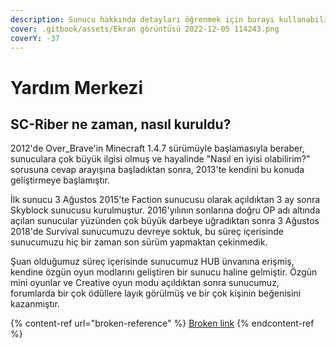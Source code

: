 ```yaml
---
description: Sunucu hakkında detayları öğrenmek için burayı kullanabilirsin.
cover: .gitbook/assets/Ekran görüntüsü 2022-12-05 114243.png
coverY: -37
---
```


# Yardım Merkezi

## SC-Riber ne zaman, nasıl kuruldu?

2012'de Over\_Brave'in Minecraft 1.4.7 sürümüyle başlamasıyla beraber, sunuculara çok büyük ilgisi olmuş ve hayalinde "Nasıl en iyisi olabilirim?" sorusuna cevap arayışına başladıktan sonra, 2013'te kendini bu konuda geliştirmeye başlamıştır.

İlk sunucu 3 Ağustos 2015'te Faction sunucusu olarak açıldıktan 3 ay sonra Skyblock sunucusu kurulmuştur. 2016'yılının sonlarına doğru OP adı altında açılan sunucular yüzünden çok büyük darbeye uğradıktan sonra 3 Ağustos 2018'de Survival sunucumuzu devreye soktuk, bu süreç içerisinde sunucumuzu hiç bir zaman son sürüm yapmaktan çekinmedik.

Şuan olduğumuz süreç içerisinde sunucumuz HUB ünvanına erişmiş, kendine özgün oyun modlarını geliştiren bir sunucu haline gelmiştir. Özgün mini oyunlar ve Creative oyun modu açıldıktan sonra sunucumuz, forumlarda bir çok ödüllere layık görülmüş ve bir çok kişinin beğenisini kazanmıştır.

{% content-ref url="broken-reference" %}
[Broken link](broken-reference)
{% endcontent-ref %}

